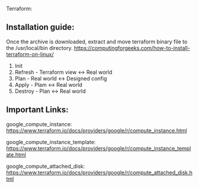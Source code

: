 Terraform:

Installation guide:
---------------------

Once the archive is downloaded, extract and move terraform binary file to the /usr/local/bin directory.
https://computingforgeeks.com/how-to-install-terraform-on-linux/

1) Init
2) Refresh - Terraform view <-> Real world
3) Plan - Real world <-> Designed config
4) Apply - Plam <-> Real world
5) Destroy - Plan <-> Real world

Important Links:
----------------------
google_compute_instance: 
https://www.terraform.io/docs/providers/google/r/compute_instance.html

google_compute_instance_template: 
https://www.terraform.io/docs/providers/google/r/compute_instance_template.html

google_compute_attached_disk:
https://www.terraform.io/docs/providers/google/r/compute_attached_disk.html